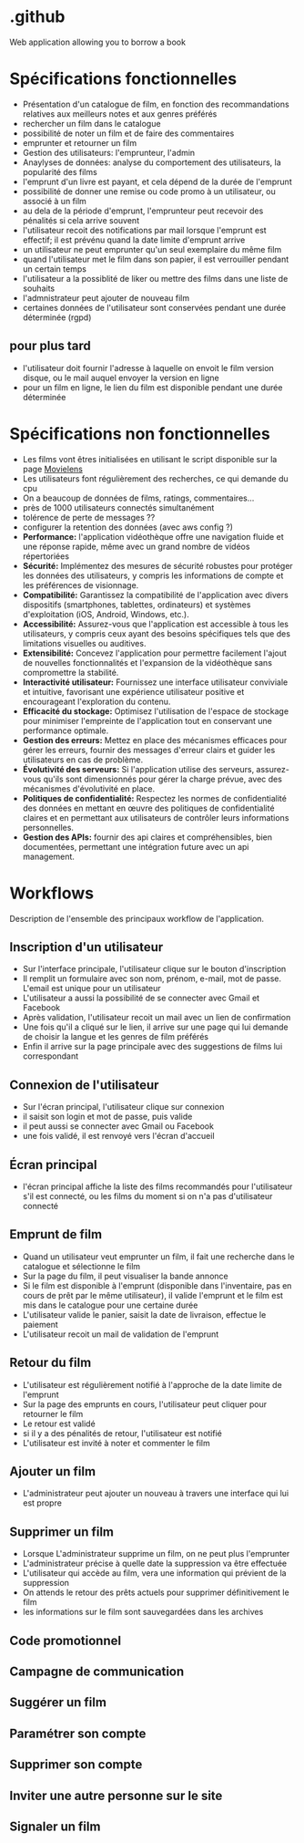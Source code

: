 # .github
Web application allowing you to borrow a book

# Spécifications fonctionnelles
- Présentation d'un catalogue de film, en fonction des recommandations relatives aux meilleurs notes et aux genres préférés
- rechercher un film dans le catalogue
- possibilité de noter un film et de faire des commentaires
- emprunter et retourner un film
- Gestion des utilisateurs: l'emprunteur, l'admin
- Anaylyses de données: analyse du comportement des utilisateurs, la popularité des films
- l'emprunt d'un livre est payant, et cela dépend de la durée de l'emprunt
- possibilité de donner une remise ou code promo à un utilisateur, ou associé à un film
- au dela de la période d'emprunt, l'emprunteur peut recevoir des pénalités si cela arrive souvent
- l'utilisateur recoit des notifications par mail lorsque l'emprunt est effectif; il est prévénu quand la date limite d'emprunt arrive
- un utilisateur ne peut emprunter qu'un seul exemplaire du même film
- quand l'utilisateur met le film dans son papier, il est verrouiller pendant un certain temps
- l'utilisateur a la possiblité de liker ou mettre des films dans une liste de souhaits
- l'admnistrateur peut ajouter de nouveau film
- certaines données de l'utilisateur sont conservées pendant une durée déterminée (rgpd)

## pour plus tard
- l'utilisateur doit fournir l'adresse à laquelle on envoit le film version disque, ou le mail auquel envoyer la version en ligne
- pour un film en ligne, le lien du film est disponible pendant une durée déterminée

# Spécifications non fonctionnelles
- Les films vont êtres initialisées en utilisant le script disponible sur la page [Movielens](https://grouplens.org/datasets/movielens/)
- Les utilisateurs font régulièrement des recherches, ce qui demande du cpu
- On a beaucoup de données de films, ratings, commentaires...
- près de 1000 utilisateurs connectés simultanément
- tolérence de perte de messages ??
- configurer la retention des données (avec aws config ?)
- **Performance:** l'application vidéothèque offre une navigation fluide et une réponse rapide, même avec un grand nombre de vidéos répertoriées
- **Sécurité:** Implémentez des mesures de sécurité robustes pour protéger les données des utilisateurs, y compris les informations de compte et les préférences de visionnage.
- **Compatibilité:** Garantissez la compatibilité de l'application avec divers dispositifs (smartphones, tablettes, ordinateurs) et systèmes d'exploitation (iOS, Android, Windows, etc.).
- **Accessibilité:** Assurez-vous que l'application est accessible à tous les utilisateurs, y compris ceux ayant des besoins spécifiques tels que des limitations visuelles ou auditives.
- **Extensibilité:** Concevez l'application pour permettre facilement l'ajout de nouvelles fonctionnalités et l'expansion de la vidéothèque sans compromettre la stabilité.
- **Interactivité utilisateur:** Fournissez une interface utilisateur conviviale et intuitive, favorisant une expérience utilisateur positive et encourageant l'exploration du contenu.
- **Efficacité du stockage:** Optimisez l'utilisation de l'espace de stockage pour minimiser l'empreinte de l'application tout en conservant une performance optimale.
- **Gestion des erreurs:** Mettez en place des mécanismes efficaces pour gérer les erreurs, fournir des messages d'erreur clairs et guider les utilisateurs en cas de problème.
- **Évolutivité des serveurs:** Si l'application utilise des serveurs, assurez-vous qu'ils sont dimensionnés pour gérer la charge prévue, avec des mécanismes d'évolutivité en place.
- **Politiques de confidentialité:** Respectez les normes de confidentialité des données en mettant en œuvre des politiques de confidentialité claires et en permettant aux utilisateurs de contrôler leurs informations personnelles.
- **Gestion des APIs:** fournir des api claires et compréhensibles, bien documentées, permettant une intégration future avec un api management.

# Workflows
Description de l'ensemble des principaux workflow de l'application.

## Inscription d'un utilisateur
- Sur l'interface principale, l'utilisateur clique sur le bouton d'inscription
- Il remplit un formulaire avec son nom, prénom, e-mail, mot de passe. L'email est unique pour un utilisateur
- L'utilisateur a aussi la possibilité de se connecter avec Gmail et Facebook
- Après validation, l'utilisateur recoit un mail avec un lien de confirmation
- Une fois qu'il a cliqué sur le lien, il arrive sur une page qui lui demande de choisir la langue et les genres de film préférés
- Enfin il arrive sur la page principale avec des suggestions de films lui correspondant

## Connexion de l'utilisateur
- Sur l'écran principal, l'utilisateur clique sur connexion
- il saisit son login et mot de passe, puis valide
- il peut aussi se connecter avec Gmail ou Facebook
- une fois validé, il est renvoyé vers l'écran d'accueil

## Écran principal
- l'écran principal affiche la liste des films recommandés pour l'utilisateur s'il est  connecté, ou les films du moment si on n'a pas d'utilisateur connecté

## Emprunt de film
- Quand un utilisateur veut emprunter un film, il fait une recherche dans le catalogue  et sélectionne le film
- Sur la page du film, il peut visualiser la bande annonce
- Si le film est disponible à l'emprunt (disponible dans l'inventaire, pas en cours de prêt par le même utilisateur), il valide l'emprunt et le film est mis dans le catalogue pour une certaine durée
- L'utilisateur valide le panier, saisit la date de livraison, effectue le paiement
- L'utilisateur recoit un mail de validation de l'emprunt

## Retour du film
- L'utilisateur est régulièrement notifié à l'approche de la date limite de l'emprunt 
- Sur la page des emprunts en cours, l'utilisateur peut cliquer pour retourner le film
- Le retour est validé
- si il y a des pénalités de retour, l'utilisateur est notifié
- L'utilisateur est invité à noter et commenter le film

## Ajouter un film
- L'administrateur peut ajouter un nouveau à travers une interface qui lui est propre

## Supprimer un film
- Lorsque L'administrateur supprime un film, on ne peut plus l'emprunter
- L'administrateur précise à quelle date la suppression va être effectuée
- L'utilisateur qui accède au film, vera une information qui prévient de la suppression
- On attends le retour des prêts actuels pour supprimer définitivement le film
- les informations sur le film sont sauvegardées dans les archives

## Code promotionnel

## Campagne de communication

## Suggérer un film

## Paramétrer son compte

## Supprimer son compte

## Inviter une autre personne sur le site

## Signaler un film
